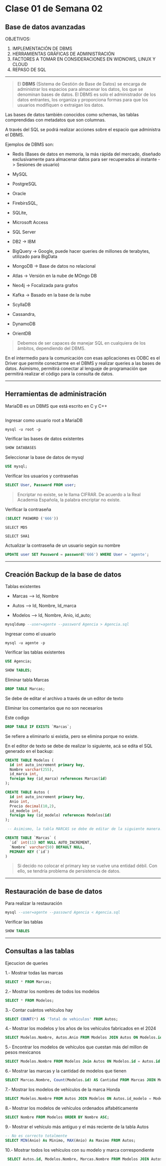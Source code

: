 # Clase 01 de Semana 02
## Base de datos avanzadas

OBJETIVOS:
1. IMPLEMENTACIÓN DE DBMS
2. HERRAMIENTAS GRÁFICAS DE ADMINISTRACIÓN
3. FACTORES A TOMAR EN CONSIDERACIONES EN WIDNOWS, LINUX Y CLOUD
4. REPASO DE SQL

- - -

> El **DBMS** (Sistema de Gestión de Base de Datos) se encarga de administrar los espacios para almacenar los datos, los que se denominan bases de datos. El DBMS es solo el administrador de los datos entrantes, los organiza y proporciona formas para que los usuarios modifiquen o extraigan los datos.

Las bases de datos también conocidos como schemas, las tablas comprendidas con metadatos que son columnas.

A través del SQL se podrá realizar acciones sobre el espacio que administra el DBMS. 

Ejemplos de DBMS son: 

* Redis (Bases de datos en memoria, la más rápida del mercado, diseñado exclusivamente para almacenar datos para ser recuperados al instante -> Sesiones de usuario)

* MySQL

* PostgreSQL

* Oracle

* FirebirsSQL,

* SQLite,

* Microsoft Access

* SQL Server

* DB2 -> IBM

* BigQuery -> Google, puede hacer queries de millones de terabytes, utilizado para BigData

* MongoDB -> Base de datos no relacional

* Atlas -> Versión en la nube de MOngo DB

* Neo4j -> Focalizada para grafos

* Kafka -> Basado en la base de la nube

* ScyllaDB

* Cassandra,

* DynamoDB

* OrientDB


> Debemos de ser capaces de manejar SQL en cualquiera de los ámbitos, dependiendo del DBMS.

En el intermedio para la comunicación con esas aplicaciones es ODBC es el Driver que permite conectarme en el DBMS y realizar queries a las bases de datos. Asimismo, permitirá conectar al lenguaje de programación que permitirá realizar el código para la consulta de datos.

---
## Herramientas de administración

MariaDB es un DBMS que está escrito en C y C++

##

Ingresar como usuario root a MariaDB
```
mysql -u root -p
```
Verificar las bases de datos existentes

```sql
SHOW DATABASES
```
Seleccionar la base de datos de mysql

```sql
USE mysql;
```

Verificar los usuarios y contraseñas
```sql
SELECT User, Password FROM user;
```

> Encriptar no existe, se le llama CIFRAR. De acuerdo a la Real Academia Española, la palabra encriptar no existe.

Verificar la contraseña
```sql
(SELECT PASWORD ('666'))
```

```
SELECT MD5
```
```
SELECT SHA1
```
Actualizar la contraseña de un usuario según su nombre

```sql
UPDATE user SET Password = password('666') WHERE User = 'agente';
```

- - -

## Creación Backup de la base de datos

Tablas existentes 

- Marcas --> Id, Nombre

- Autos --> Id, Nombre, Id_marca

- Modelos --> Id, Nombre, Anio, id_auto;

```sql
mysqldump --user=agente --password Agencia > Agencia.sql
```
Ingresar como el usuario

```
mysql -u agente -p
```
Verificar las tablas existentes
```sql
USE Agencia;

SHOW TABLES;
```

Eliminar tabla Marcas

```sql
DROP TABLE Marcas;
```


Se debe de editar el archivo a través de un editor de texto

Eliminar los comentarios que no son necesarios

Este codigo
```sql
DROP TABLE IF EXISTS `Marcas`;
```

Se refiere a eliminarlo si existia, pero se elimina porque no existe.

En el editor de texto se debe de realizar lo siguiente, acá se edita el SQL generado en el backup:

``` sql
CREATE TABLE Modelos (
  id int auto_increment primary key,
  Nombre varchar(255), 
  id_marca int, 
  foreign key (id_marca) references Marcas(id)
);

CREATE TABLE Autos (
  id int auto_increment primary key,
  Anio int,
  Precio decimal(10,2),
  id_modelo int,
  foreign key (id_modelo) references Modelos(id)
);

 -- Asimismo, la tabla MARCAS se debe de editar de la siguiente manera:

CREATE TABLE `Marcas` (
  `id` int(11) NOT NULL AUTO_INCREMENT,
  `Nombre` varchar(50) DEFAULT NULL,
  PRIMARY KEY (`id`)
)
```


> Si decido no colocar el primary key se vuelve una entidad débil. Con ello, se tendría problema de persistencia de datos.

- - -
## Restauración de base de datos
Para realizar la restauración
```sql
mysql --user=agente --passowrd Agencia < Agencia.sql
```
Verificar las tablas
```sql
SHOW TABLES
```

- - -
## Consultas a las tablas

Ejecucion de queries

1.- Mostrar todas las marcas
```sql
SELECT * FROM Marcas;
```

2.- Mostrar los nombres de todos los modelos
```sql
SELECT * FROM Modelos;
```

3.- Contar cuántos vehículos hay
```sql
SELECT COUNT(*) AS 'Total de vehiculos' FROM Autos;
```

4.- Mostrar los modelos y los años de los vehículos fabricados en el 2024
```sql
SELECT Modelos.Nombre, Autos.Anio FROM Modelos JOIN Autos ON Modelos.id = Autos.id_modelo WHERE Autos.anio = 2024;
```


5.- Encontrar los modelos de vehículos que cuestan más del millon de pesos mexicanos
```sql
SELECT Modelos.Nombre FROM Modelos Join Autos ON Modelos.id = Autos.id WHERE Autos.Precio > 1000000;
```

6.- Mostrar las marcas y la cantidad de modelos que tienen
```sql
SELECT Marcas.Nombre, Count(Modelos.id) AS Cantidad FROM Marcas JOIN Modelos ON Marcas.id = Modelos.id_marca GROUP BY Marcas.Nombre;
```

7.- Mostrar los modelos de vehículos de la marca Honda
```sql
SELECT Modelos.Nombre FROM Autos JOIN Modelos ON Autos.id_modelo = Modelos.id JOIN Marcas ON Marcas.id = Modelos.id_marca WHERE Marcas.Nombre = 'Honda';
```

8.- Mostrar los modelos de vehículos ordenados alfabéticamente
```sql
SELECT Nombre FROM Modelos ORDER BY Nombre ASC;
```

9.- Mostrar el vehículo más antiguo y el más reciente de la tabla Autos 
```sql
-- No es correcto totalmente
SELECT MIN(Anio) As Minimo, MAX(Anio) As Maximo FROM Autos;
```
10.- Mostrar todos los vehículos con su modelo y marca correspondiente
```sql
 SELECT Autos.id, Modelos.Nombre, Marcas.Nombre FROM Modelos JOIN Autos ON Modelos.id = Autos.id_modelo JOIN Marcas ON Marcas.id = Modelos.id_marca;
```

